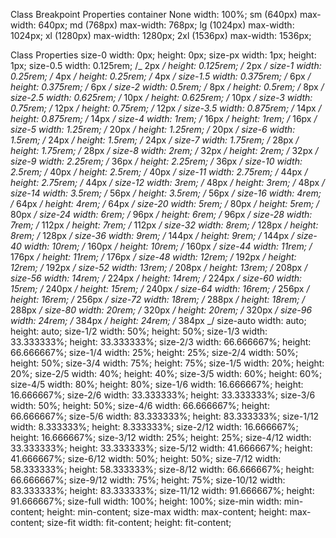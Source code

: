 Class
Breakpoint
Properties
container None width: 100%;
sm (640px) max-width: 640px;
md (768px) max-width: 768px;
lg (1024px) max-width: 1024px;
xl (1280px) max-width: 1280px;
2xl (1536px) max-width: 1536px;

Class
Properties
size-0 width: 0px;
height: 0px;
size-px width: 1px;
height: 1px;
size-0.5 width: 0.125rem; /_ 2px _/
height: 0.125rem; /_ 2px _/
size-1 width: 0.25rem; /_ 4px _/
height: 0.25rem; /_ 4px _/
size-1.5 width: 0.375rem; /_ 6px _/
height: 0.375rem; /_ 6px _/
size-2 width: 0.5rem; /_ 8px _/
height: 0.5rem; /_ 8px _/
size-2.5 width: 0.625rem; /_ 10px _/
height: 0.625rem; /_ 10px _/
size-3 width: 0.75rem; /_ 12px _/
height: 0.75rem; /_ 12px _/
size-3.5 width: 0.875rem; /_ 14px _/
height: 0.875rem; /_ 14px _/
size-4 width: 1rem; /_ 16px _/
height: 1rem; /_ 16px _/
size-5 width: 1.25rem; /_ 20px _/
height: 1.25rem; /_ 20px _/
size-6 width: 1.5rem; /_ 24px _/
height: 1.5rem; /_ 24px _/
size-7 width: 1.75rem; /_ 28px _/
height: 1.75rem; /_ 28px _/
size-8 width: 2rem; /_ 32px _/
height: 2rem; /_ 32px _/
size-9 width: 2.25rem; /_ 36px _/
height: 2.25rem; /_ 36px _/
size-10 width: 2.5rem; /_ 40px _/
height: 2.5rem; /_ 40px _/
size-11 width: 2.75rem; /_ 44px _/
height: 2.75rem; /_ 44px _/
size-12 width: 3rem; /_ 48px _/
height: 3rem; /_ 48px _/
size-14 width: 3.5rem; /_ 56px _/
height: 3.5rem; /_ 56px _/
size-16 width: 4rem; /_ 64px _/
height: 4rem; /_ 64px _/
size-20 width: 5rem; /_ 80px _/
height: 5rem; /_ 80px _/
size-24 width: 6rem; /_ 96px _/
height: 6rem; /_ 96px _/
size-28 width: 7rem; /_ 112px _/
height: 7rem; /_ 112px _/
size-32 width: 8rem; /_ 128px _/
height: 8rem; /_ 128px _/
size-36 width: 9rem; /_ 144px _/
height: 9rem; /_ 144px _/
size-40 width: 10rem; /_ 160px _/
height: 10rem; /_ 160px _/
size-44 width: 11rem; /_ 176px _/
height: 11rem; /_ 176px _/
size-48 width: 12rem; /_ 192px _/
height: 12rem; /_ 192px _/
size-52 width: 13rem; /_ 208px _/
height: 13rem; /_ 208px _/
size-56 width: 14rem; /_ 224px _/
height: 14rem; /_ 224px _/
size-60 width: 15rem; /_ 240px _/
height: 15rem; /_ 240px _/
size-64 width: 16rem; /_ 256px _/
height: 16rem; /_ 256px _/
size-72 width: 18rem; /_ 288px _/
height: 18rem; /_ 288px _/
size-80 width: 20rem; /_ 320px _/
height: 20rem; /_ 320px _/
size-96 width: 24rem; /_ 384px _/
height: 24rem; /_ 384px _/
size-auto width: auto;
height: auto;
size-1/2 width: 50%;
height: 50%;
size-1/3 width: 33.333333%;
height: 33.333333%;
size-2/3 width: 66.666667%;
height: 66.666667%;
size-1/4 width: 25%;
height: 25%;
size-2/4 width: 50%;
height: 50%;
size-3/4 width: 75%;
height: 75%;
size-1/5 width: 20%;
height: 20%;
size-2/5 width: 40%;
height: 40%;
size-3/5 width: 60%;
height: 60%;
size-4/5 width: 80%;
height: 80%;
size-1/6 width: 16.666667%;
height: 16.666667%;
size-2/6 width: 33.333333%;
height: 33.333333%;
size-3/6 width: 50%;
height: 50%;
size-4/6 width: 66.666667%;
height: 66.666667%;
size-5/6 width: 83.333333%;
height: 83.333333%;
size-1/12 width: 8.333333%;
height: 8.333333%;
size-2/12 width: 16.666667%;
height: 16.666667%;
size-3/12 width: 25%;
height: 25%;
size-4/12 width: 33.333333%;
height: 33.333333%;
size-5/12 width: 41.666667%;
height: 41.666667%;
size-6/12 width: 50%;
height: 50%;
size-7/12 width: 58.333333%;
height: 58.333333%;
size-8/12 width: 66.666667%;
height: 66.666667%;
size-9/12 width: 75%;
height: 75%;
size-10/12 width: 83.333333%;
height: 83.333333%;
size-11/12 width: 91.666667%;
height: 91.666667%;
size-full width: 100%;
height: 100%;
size-min width: min-content;
height: min-content;
size-max width: max-content;
height: max-content;
size-fit width: fit-content;
height: fit-content;
